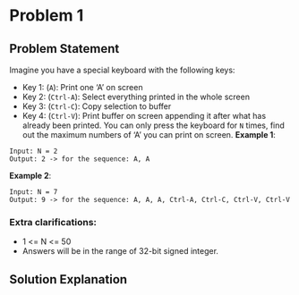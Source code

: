 # Problem 1

## Problem Statement
Imagine you have a special keyboard with the following keys:
- Key 1: (`A`): Print one ‘A’ on screen
- Key 2: (`Ctrl-A`): Select everything printed in the whole screen
- Key 3: (`Ctrl-C`): Copy selection to buffer
- Key 4: (`Ctrl-V`): Print buffer on screen appending it after what has already been printed.
You can only press the keyboard for `N` times, find out the maximum numbers of ‘A’ you can print on screen.
**Example 1**:
```
Input: N = 2
Output: 2 -> for the sequence: A, A
```
**Example 2**:
```
Input: N = 7
Output: 9 -> for the sequence: A, A, A, Ctrl-A, Ctrl-C, Ctrl-V, Ctrl-V
```

### Extra clarifications:
- 1 <= N <= 50
- Answers will be in the range of 32-bit signed integer.

## Solution Explanation